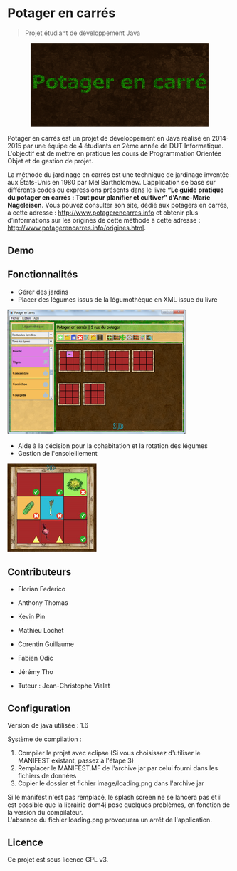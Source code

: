 # Potager en carrés
> Projet étudiant de développement Java

<p align="center">
  <img src="readme/Animation.gif" alt="" width="400"/>
</p>

Potager en carrés est un projet de développement en Java réalisé en 2014-2015 par une équipe de 4 étudiants en 2ème année de DUT Informatique.
L'objectif est de mettre en pratique les cours de Programmation Orientée Objet et de gestion de projet.

La méthode du jardinage en carrés est une technique de jardinage inventée aux États-Unis en 1980 par Mel Bartholomew. 
L’application se base sur différents codes ou expressions présents dans le livre **“Le guide pratique du potager en carrés : Tout pour planifier et cultiver” d’Anne-Marie Nageleisen**. 
Vous pouvez consulter son site, dédié aux potagers en carrés, à cette adresse : http://www.potagerencarres.info et obtenir plus d’informations sur les origines de cette méthode à cette adresse : http://www.potagerencarres.info/origines.html.

## Demo


## Fonctionnalités

* Gérer des jardins
* Placer des légumes issus de la légumothèque en XML issue du livre

<p align="left">
  <img src="readme/01-jardin.png" alt="" width="400"/>
</p>

* Aide à la décision pour la cohabitation et la rotation des légumes
* Gestion de l'ensoleillement
 
<p align="left">
  <img src="readme/02-planche.png" alt="" width="200"/>
</p>

## Contributeurs

* Florian Federico
* Anthony Thomas
* Kevin Pin
* Mathieu Lochet
* Corentin Guillaume
* Fabien Odic
* Jérémy Tho

* Tuteur : Jean-Christophe Vialat


## Configuration

Version de java utilisée : 1.6

Système de compilation :
1. Compiler le projet avec eclipse (Si vous choisissez d'utiliser le MANIFEST existant, passez à l'étape 3)
2. Remplacer le MANIFEST.MF de l'archive jar par celui fourni dans les fichiers de données
3. Copier le dossier et fichier image/loading.png dans l'archive jar

Si le manifest n'est pas remplacé, le splash screen ne se lancera pas et il est possible que la librairie dom4j pose quelques problèmes, en fonction de la version du compilateur. <br/>
L'absence du fichier loading.png provoquera un arrêt de l'application.

## Licence

Ce projet est sous licence GPL v3.

